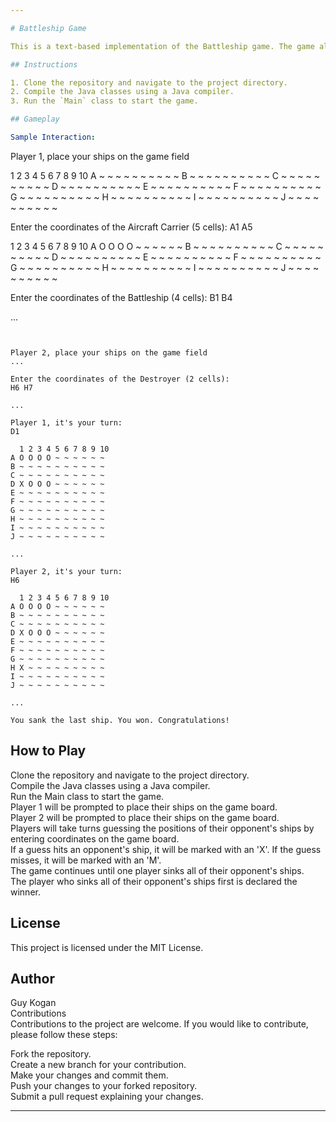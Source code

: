 ```yaml
---

# Battleship Game

This is a text-based implementation of the Battleship game. The game allows two players to place their ships on a game board and take turns guessing the positions of their opponent's ships. The first player to sink all of their opponent's ships wins the game.

## Instructions

1. Clone the repository and navigate to the project directory.
2. Compile the Java classes using a Java compiler.
3. Run the `Main` class to start the game.

## Gameplay

Sample Interaction:

```
Player 1, place your ships on the game field

  1 2 3 4 5 6 7 8 9 10
A ~ ~ ~ ~ ~ ~ ~ ~ ~ ~
B ~ ~ ~ ~ ~ ~ ~ ~ ~ ~
C ~ ~ ~ ~ ~ ~ ~ ~ ~ ~
D ~ ~ ~ ~ ~ ~ ~ ~ ~ ~
E ~ ~ ~ ~ ~ ~ ~ ~ ~ ~
F ~ ~ ~ ~ ~ ~ ~ ~ ~ ~
G ~ ~ ~ ~ ~ ~ ~ ~ ~ ~
H ~ ~ ~ ~ ~ ~ ~ ~ ~ ~
I ~ ~ ~ ~ ~ ~ ~ ~ ~ ~
J ~ ~ ~ ~ ~ ~ ~ ~ ~ ~

Enter the coordinates of the Aircraft Carrier (5 cells):
A1 A5

  1 2 3 4 5 6 7 8 9 10
A O O O O ~ ~ ~ ~ ~ ~
B ~ ~ ~ ~ ~ ~ ~ ~ ~ ~
C ~ ~ ~ ~ ~ ~ ~ ~ ~ ~
D ~ ~ ~ ~ ~ ~ ~ ~ ~ ~
E ~ ~ ~ ~ ~ ~ ~ ~ ~ ~
F ~ ~ ~ ~ ~ ~ ~ ~ ~ ~
G ~ ~ ~ ~ ~ ~ ~ ~ ~ ~
H ~ ~ ~ ~ ~ ~ ~ ~ ~ ~
I ~ ~ ~ ~ ~ ~ ~ ~ ~ ~
J ~ ~ ~ ~ ~ ~ ~ ~ ~ ~

Enter the coordinates of the Battleship (4 cells):
B1 B4

...
```


Player 2, place your ships on the game field
...

Enter the coordinates of the Destroyer (2 cells):
H6 H7

...

Player 1, it's your turn:
D1

  1 2 3 4 5 6 7 8 9 10
A O O O O ~ ~ ~ ~ ~ ~
B ~ ~ ~ ~ ~ ~ ~ ~ ~ ~
C ~ ~ ~ ~ ~ ~ ~ ~ ~ ~
D X O O O ~ ~ ~ ~ ~ ~
E ~ ~ ~ ~ ~ ~ ~ ~ ~ ~
F ~ ~ ~ ~ ~ ~ ~ ~ ~ ~
G ~ ~ ~ ~ ~ ~ ~ ~ ~ ~
H ~ ~ ~ ~ ~ ~ ~ ~ ~ ~
I ~ ~ ~ ~ ~ ~ ~ ~ ~ ~
J ~ ~ ~ ~ ~ ~ ~ ~ ~ ~

...

Player 2, it's your turn:
H6

  1 2 3 4 5 6 7 8 9 10
A O O O O ~ ~ ~ ~ ~ ~
B ~ ~ ~ ~ ~ ~ ~ ~ ~ ~
C ~ ~ ~ ~ ~ ~ ~ ~ ~ ~
D X O O O ~ ~ ~ ~ ~ ~
E ~ ~ ~ ~ ~ ~ ~ ~ ~ ~
F ~ ~ ~ ~ ~ ~ ~ ~ ~ ~
G ~ ~ ~ ~ ~ ~ ~ ~ ~ ~
H X ~ ~ ~ ~ ~ ~ ~ ~ ~
I ~ ~ ~ ~ ~ ~ ~ ~ ~ ~
J ~ ~ ~ ~ ~ ~ ~ ~ ~ ~

...

You sank the last ship. You won. Congratulations!
```

## How to Play
Clone the repository and navigate to the project directory.  
Compile the Java classes using a Java compiler.  
Run the Main class to start the game.  
Player 1 will be prompted to place their ships on the game board.  
Player 2 will be prompted to place their ships on the game board.  
Players will take turns guessing the positions of their opponent's ships by entering coordinates on the game board.  
If a guess hits an opponent's ship, it will be marked with an 'X'. If the guess misses, it will be marked with an 'M'.  
The game continues until one player sinks all of their opponent's ships.  
The player who sinks all of their opponent's ships first is declared the winner.  

## License
This project is licensed under the MIT License.  

## Author
Guy Kogan  
Contributions  
Contributions to the project are welcome. If you would like to contribute, please follow these steps:  
  
Fork the repository.  
Create a new branch for your contribution.  
Make your changes and commit them.  
Push your changes to your forked repository.  
Submit a pull request explaining your changes.  

---

